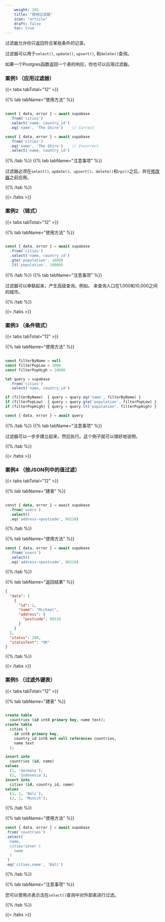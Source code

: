 ```yaml
---
    weight: 205
    title: "使用过滤器"
    icon: "article"
    draft: false
    toc: true
---
```


过滤器允许你只返回符合某些条件的记录。

过滤器可以用于`select()`, `update()`, `upsert()`, 和`delete()`查询。

如果一个Postgres函数返回一个表的响应，你也可以应用过滤器。




### 案例1  （应用过滤器）

{{< tabs tabTotal="12" >}}

{{% tab tabName="使用方法" %}}



```ts
                                                                              
const { data, error } = await supabase
  .from('cities')
  .select('name, country_id')
  .eq('name', 'The Shire')    // Correct

const { data, error } = await supabase
  .from('cities')
  .eq('name', 'The Shire')    // Incorrect
  .select('name, country_id')
```



{{% /tab %}}
{{% tab tabName="注意事项" %}}



过滤器必须在`select()`, `update()`、`upsert()`、`delete()`和`rpc()`之后，并在[修改器](/docs/app/SDKdocs/JavaScript/database/using-modifiers)之前应用。



{{% /tab %}}


{{< /tabs >}}


### 案例2  （链式）

{{< tabs tabTotal="12" >}}
 
{{% tab tabName="使用方法" %}}



```ts
                                                                              
const { data, error } = await supabase
  .from('cities')
  .select('name, country_id')
  .gte('population', 1000)
  .lt('population', 10000)
```



{{% /tab %}}
{{% tab tabName="注意事项" %}}



过滤器可以串联起来，产生高级查询。例如。
来查询人口在1,000和10,000之间的城市。



{{% /tab %}}


{{< /tabs >}}




### 案例3  （条件链式）

{{< tabs tabTotal="12" >}}
 
{{% tab tabName="使用方法" %}}



```ts
                                                                              
const filterByName = null
const filterPopLow = 1000
const filterPopHigh = 10000

let query = supabase
  .from('cities')
  .select('name, country_id')

if (filterByName)  { query = query.eq('name', filterByName) }
if (filterPopLow)  { query = query.gte('population', filterPopLow) }
if (filterPopHigh) { query = query.lt('population', filterPopHigh) }

const { data, error } = await query
```



{{% /tab %}}
{{% tab tabName="注意事项" %}}



过滤器可以一步步建立起来，然后执行。这个例子就可以很好地说明。



{{% /tab %}}


{{< /tabs >}}



### 案例4  （按JSON列中的值过滤）

{{< tabs tabTotal="12" >}}
 
{{% tab tabName="建表" %}}



```sql
                                                                              
const { data, error } = await supabase
  .from('users')
  .select()
  .eq('address->postcode', 90210)
```



{{% /tab %}}

{{% tab tabName="使用方法" %}}



  ```ts
  const { data, error } = await supabase
    .from('users')
    .select()
    .eq('address->postcode', 90210)
  ```



{{% /tab %}}



{{% tab tabName="返回结果" %}}



  ```json
  {
    "data": [
      {
        "id": 1,
        "name": "Michael",
        "address": {
          "postcode": 90210
        }
      }
    ],
    "status": 200,
    "statusText": "OK"
  }
  ```



{{% /tab %}}


{{< /tabs >}}





### 案例5  （过滤外键表）

{{< tabs tabTotal="12" >}}
 
{{% tab tabName="建表" %}}



```sql
                                                                              
create table
  countries (id int8 primary key, name text);
create table
  cities (
    id int8 primary key,
    country_id int8 not null references countries,
    name text
  );

insert into
  countries (id, name)
values
  (1, 'Germany'),
  (2, 'Indonesia');
insert into
  cities (id, country_id, name)
values
  (1, 2, 'Bali'),
  (2, 1, 'Munich');
```



{{% /tab %}}

{{% tab tabName="使用方法" %}}



  ```ts
const { data, error } = await supabase
  .from('countries')
  .select(`
    name,
    cities!inner (
      name
    )
  `)
  .eq('cities.name', 'Bali')
  ```



{{% /tab %}}



{{% tab tabName="注意事项" %}}



您可以使用点表示法在`select()`查询中对外部表进行过滤。



{{% /tab %}}


{{< /tabs >}}